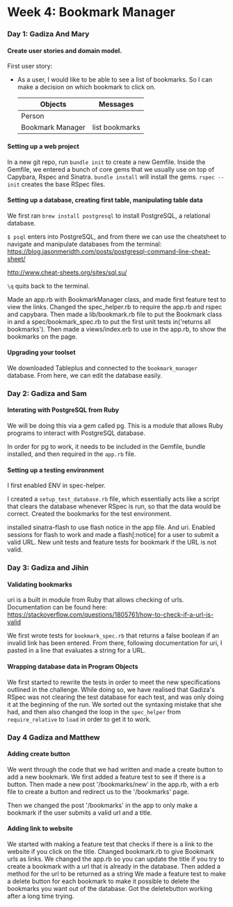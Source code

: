 # Week 4: Bookmark Manager

### Day 1: Gadiza And Mary

#### Create user stories and domain model.

First user story:

- As a user, I would like to be able to see a list of bookmarks.
  So I can make a decision on which bookmark to click on.

  Objects | Messages
  -----------|-----------
  Person |
  Bookmark Manager | list bookmarks

#### Setting up a web project

In a new git repo, run `bundle init` to create a new Gemfile. Inside the Gemfile, we entered a bunch of core gems that we usually use on top of Capybara, Rspec and Sinatra.
`bundle install` will install the gems.
`rspec --init` creates the base RSpec files.


#### Setting up a database, creating first table, manipulating table data

We first ran `brew install postgresql` to install PostgreSQL, a relational database.

`$ psql` enters into PostgreSQL, and from there we can use the cheatsheet to navigate and manipulate databases from the terminal:
https://blog.jasonmeridth.com/posts/postgresql-command-line-cheat-sheet/

http://www.cheat-sheets.org/sites/sql.su/

`\q` quits back to the terminal.

Made an app.rb with BookmarkManager class, and made first feature test to view the links.
Changed the spec_helper.rb to require the app.rb and rspec and capybara.
Then made a lib/bookmark.rb file to put the Bookmark class in and a spec/bookmark_spec.rb to put the first unit tests in('returns all bookmarks'). Then made a views/index.erb to use in the app.rb, to show the bookmarks on the page.

#### Upgrading your toolset

We downloaded Tableplus and connected to the `bookmark_manager` database. From here, we can edit the database easily.

### Day 2: Gadiza and Sam

#### Interating with PostgreSQL from Ruby

We will be doing this via a gem called pg. This is a module that allows Ruby programs to interact with PostgreSQL database.

In order for pg to work, it needs to be included in the Gemfile, bundle installed, and then required in the `app.rb` file.

#### Setting up a testing environment

I first enabled ENV in spec-helper.

I created a `setup_test_database.rb` file, which essentially acts like a script that clears the database whenever RSpec is run, so that the data would be correct.
Created the bookmarks for the test environment.

installed sinatra-flash to use flash notice in the app file. And uri. Enabled sessions for flash to work and made a flash[:notice] for a user to submit a valid URL.
New unit tests and feature tests for bookmark if the URL is not valid.

### Day 3: Gadiza and Jihin

#### Validating bookmarks

uri is a built in module from Ruby that allows checking of urls. Documentation can be found here:
https://stackoverflow.com/questions/1805761/how-to-check-if-a-url-is-valid

We first wrote tests for `bookmark_spec.rb` that returns a false boolean if an invalid link has been entered. From there, following documentation for uri, I pasted in a line that evaluates a string for a URL.


#### Wrapping database data in Program Objects

We first started to rewrite the tests in order to meet the new specifications outlined in the challenge.  While doing so, we have realised that Gadiza's RSpec was not clearing the test database for each test, and was only doing it at the beginning of the run. We sorted out the syntaxing mistake that she had, and then also changed the loop in the `spec_helper` from `require_relative` to `load` in order to get it to work.

### Day 4 Gadiza and Matthew

#### Adding create button

We went through the code that we had written and made a create button to add a new bookmark. We first added a feature test to see if there is a button. Then made a new post '/bookmarks/new' in the app.rb, with a erb file to create a button and redirect us to the '/bookmarks' page.

Then we changed the post '/bookmarks' in the app to only make a bookmark if the user submits a valid url and a title.

#### Adding link to website

We started with making a feature test that checks if there is a link to the website if you click on the title. Changed bookmark.rb to give Bookmark urls as links.
We changed the app.rb so you can update the title if you try to create a bookmark with a url that is already in the database.
Then added a method for the url to be returned as a string
We made a feature test to make a delete button for each bookmark to make it possible to delete the bookmarks you want out of the database. Got the deletebutton working after a long time trying.
